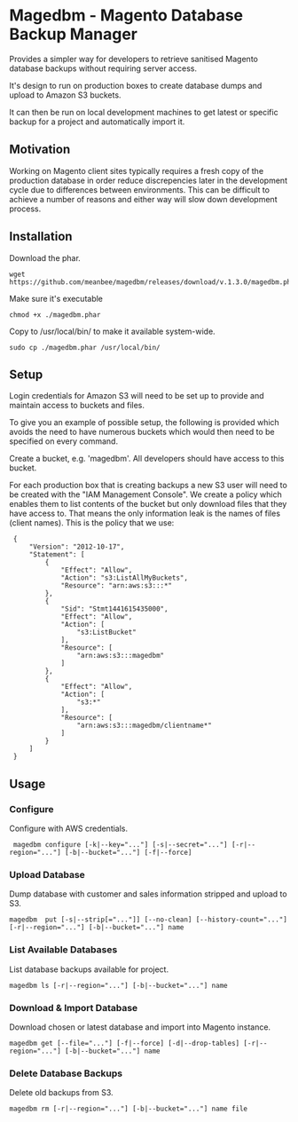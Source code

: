 # Magedbm - Magento Database Backup Manager

Provides a simpler way for developers to retrieve sanitised Magento database backups without requiring server access.

It's design to run on production boxes to create database dumps and upload to Amazon S3 buckets. 

It can then be run on local development machines to get latest or specific backup for a project and automatically import it. 


## Motivation

Working on Magento client sites typically requires a fresh copy of the production database in order reduce discrepencies later in the development cycle due to differences between environments.  This can be difficult to achieve a number of reasons and either way will slow down development process. 


## Installation

Download the phar.

```
wget https://github.com/meanbee/magedbm/releases/download/v.1.3.0/magedbm.phar
```

Make sure it's executable

```
chmod +x ./magedbm.phar
```

Copy to /usr/local/bin/ to make it available system-wide.

```
sudo cp ./magedbm.phar /usr/local/bin/
```

## Setup

Login credentials for Amazon S3 will need to be set up to provide and maintain access to buckets and files. 

To give you an example of possible setup, the following is provided which avoids the need to have numerous buckets 
which would then need to be specified on every command.

Create a bucket, e.g. 'magedbm'.  All developers should have access to this bucket.
 
For each production box that is creating backups a new S3 user will need to be created with the "IAM Management Console".  We create a policy
 which enables them to list contents of the bucket but only download files that they have access to.  That means the only information leak
 is the names of files (client names).  This is the policy that we use:
 
```
 {
     "Version": "2012-10-17",
     "Statement": [
         {
             "Effect": "Allow",
             "Action": "s3:ListAllMyBuckets",
             "Resource": "arn:aws:s3:::*"
         },
         {
             "Sid": "Stmt1441615435000",
             "Effect": "Allow",
             "Action": [
                 "s3:ListBucket"
             ],
             "Resource": [
                 "arn:aws:s3:::magedbm"
             ]
         },
         {
             "Effect": "Allow",
             "Action": [
                 "s3:*"
             ],
             "Resource": [
                 "arn:aws:s3:::magedbm/clientname*"
             ]
         }
     ]
 }
```


## Usage

### Configure

Configure with AWS credentials. 

```
 magedbm configure [-k|--key="..."] [-s|--secret="..."] [-r|--region="..."] [-b|--bucket="..."] [-f|--force]
```

### Upload Database

Dump database with customer and sales information stripped and upload to S3.

```
magedbm  put [-s|--strip[="..."]] [--no-clean] [--history-count="..."] [-r|--region="..."] [-b|--bucket="..."] name
```

### List Available Databases

List database backups available for project.

```
magedbm ls [-r|--region="..."] [-b|--bucket="..."] name
```

### Download & Import Database

Download chosen or latest database and import into Magento instance.

```
magedbm get [--file="..."] [-f|--force] [-d|--drop-tables] [-r|--region="..."] [-b|--bucket="..."] name
```

### Delete Database Backups

Delete old backups from S3.

```
magedbm rm [-r|--region="..."] [-b|--bucket="..."] name file
```
